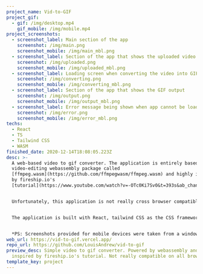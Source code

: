 ```yaml
---
project_name: Vid-to-GIF
project_gif:
  - gif: /img/desktop.mp4
    gif_mobile: /img/mobile.mp4
project_screenshots:
  - screenshot_label: Main section of the app
    screenshot: /img/main.png
    screenshot_mobile: /img/main_mbl.png
  - screenshot_label: Section of the app that shows the uploaded video
    screenshot: /img/uploaded.png
    screenshot_mobile: /img/uploaded_mbl.png
  - screenshot_label: Loading screen when converting the video into GIF
    screenshot: /img/converting.png
    screenshot_mobile: /img/converting_mbl.png
  - screenshot_label: Section of the app that shows the GIF output
    screenshot: /img/output.png
    screenshot_mobile: /img/output_mbl.png
  - screenshot_label: Error message being shown when app cannot be loaded
    screenshot: /img/error.png
    screenshot_mobile: /img/error_mbl.png
techs:
  - React
  - TS
  - Tailwind CSS
  - WASM
finished_date: 2020-12-14T18:08:05.223Z
desc: >-
  A web-based video to gif converter. The application is entirely based on a
  video-editing webassembly package called
  [ffmpeg.wasm](https://github.com/ffmpegwasm/ffmpeg.wasm) and highly inspired
  by fireship.io's
  [tutorial](https://www.youtube.com/watch?v=-OTc0Ki7Sv0&t=393s&ab_channel=Fireship).


  Unfortunately, this application is not really cross browser compatible, meaning it can only run on specific browsers, because of a incompatibilty bug that hasn't been solved yet (reference click [here](https://github.com/ffmpegwasm/ffmpeg.wasm/issues/106)). This app is merely a personal-experimental project trying out what webassembly could do on the front end.


  The application is built with React, tailwind CSS as the CSS framework of choice and ffmpeg.wasm as the engine behind the video to gif conversion.


  *PS: Screenshots provided for mobile devices were taken from a windows PC, because there aren't any mobile browser that compatible with the app right now.*
web_url: https://vid-to-gif.vercel.app/
repo_url: https://github.com/LouisAndrew/vid-to-gif
preview_desc: Simple video to gif converter. Powered by webassembly and highly
  inspired by fireship.io's tutorial. Not really compatible on all browser
template_key: project
---
```

